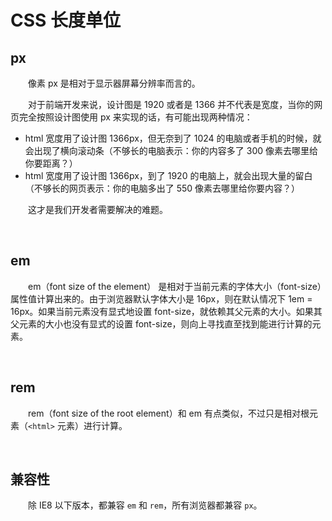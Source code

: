 # CSS 长度单位

## px
　　像素 px 是相对于显示器屏幕分辨率而言的。

　　对于前端开发来说，设计图是 1920 或者是 1366 并不代表是宽度，当你的网页完全按照设计图使用 px 来实现的话，有可能出现两种情况： 
* html 宽度用了设计图 1366px，但无奈到了 1024 的电脑或者手机的时候，就会出现了横向滚动条（不够长的电脑表示：你的内容多了 300 像素去哪里给你要距离？） 
* html 宽度用了设计图 1366px，到了 1920 的电脑上，就会出现大量的留白（不够长的网页表示：你的电脑多出了 550 像素去哪里给你要内容？）

　　这才是我们开发者需要解决的难题。

<br>

## em
　　em（font size of the element） 是相对于当前元素的字体大小（font-size）属性值计算出来的。由于浏览器默认字体大小是 16px，则在默认情况下 1em = 16px。如果当前元素没有显式地设置 font-size，就依赖其父元素的大小。如果其父元素的大小也没有显式的设置 font-size，则向上寻找直至找到能进行计算的元素。

<br>

## rem
　　rem（font size of the root element）和 em 有点类似，不过只是相对根元素（`<html>` 元素）进行计算。

<br>





## 兼容性
　　除 IE8 以下版本，都兼容 `em` 和 `rem`，所有浏览器都兼容 `px`。
